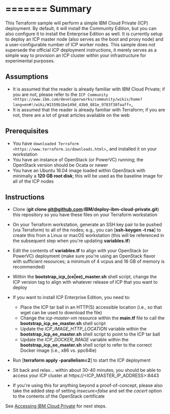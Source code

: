 =======
Summary
=======

This Terraform sample will perform a simple IBM Cloud Private (ICP) deployment.
By default, it will install the Community Edition, but you can also configure
it to install the Enterprise Edition as well. It is currently setup to deploy
an ICP master node (also serves as the boot and proxy node) and a
user-configurable number of ICP worker nodes. This sample does not supersede
the official ICP deployment instructions, it merely serves as a simple way to
provision an ICP cluster within your infrastructure for experimental purposes.

Assumptions
-----------
* It is assumed that the reader is already familiar with IBM Cloud Private;
  if you are not, please refer to the `ICP Community
  <https://www.ibm.com/developerworks/community/wikis/home?lang=en#!/wiki/W1559b1be149d_43b0_881e_9783f38faaff>`_
* It is assumed that the reader is already familiar with Terraform; if you
  are not, there are a lot of great articles available on the web

Prerequisites
-------------
* You have `downloaded Terraform
  <https://www.terraform.io/downloads.html>`_ and installed it on your workstation
* You have an instance of OpenStack (or PowerVC) running; the OpenStack version
  should be Ocata or newer
* You have an Ubuntu 16.04 image loaded within OpenStack with minimally a
  **120 GB root disk**; this will be used as the baseline image for all of the
  ICP nodes

Instructions
------------
* Clone (**git clone git@github.com:IBM/deploy-ibm-cloud-private.git**)
  this repository so you have these files on your Terraform workstation
* On your Terraform workstation, generate an SSH key pair to be pushed (via
  Terraform) to all of the nodes; e.g., you can [**ssh-keygen -t rsa**] to
  create this from a Linux or macOS workstation (this will be referenced in
  the subsequent step when you're updating **variables.tf**)
* Edit the contents of **variables.tf** to align with your OpenStack
  (or PowerVC) deployment (make sure you're using an OpenStack flavor with
  sufficient resources; a minimum of 4 vcpus and 16 GB of memory is recommended)
* Within the **bootstrap_icp_(ce|ee)_master.sh** shell script, change the ICP
  version tag to align with whatever release of ICP that you want to deploy
* If you want to install ICP Enterprise Edition, you need to:

  * Place the ICP tar ball in an HTTP(S) accessible location (i.e., so that
    wget can be used to download the file)
  * Change the *icp-master-vm* resource within the **main.tf** file to call the
    **bootstrap_icp_ee_master.sh** shell script
  * Update the *ICP_IMAGE_HTTP_LOCATION* variable within the **bootstrap_icp_ee_master.sh**
    shell script to point to the ICP tar ball
  * Update the *ICP_DOCKER_IMAGE* variable within the **bootstrap_icp_ee_master.sh**
    shell script to refer to the correct Docker image (i.e., x86 vs. ppc64le)
* Run [**terraform apply -parallelism=2**] to start the ICP deployment
* Sit back and relax... within about 30-40 minutes, you should be able to
  access your ICP cluster at https://<ICP_MASTER_IP_ADDRESS>:8443
* If you're using this for anything beyond a proof-of-concept, please also take
  the added step of setting *insecure=false* and set the *cacert* option to the
  contents of the OpenStack certificate

See [Accessing IBM Cloud Private](/README.md#accessing-ibm-cloud-private) for next steps.
